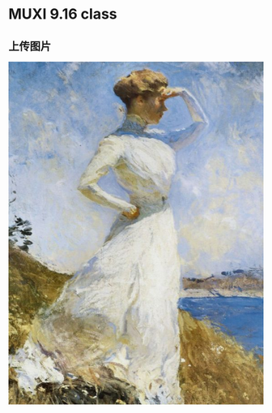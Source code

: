 # MUXI 9.16 class
## 上传图片
![](https://github.com/MU-XI28/MUXI/blob/main/1f196ffcbcea561bf0ea021d5d5ffdfd.jpg)
